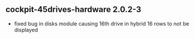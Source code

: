 ## cockpit-45drives-hardware 2.0.2-3

* fixed bug in disks module causing 16th drive in hybrid 16 rows to not be displayed